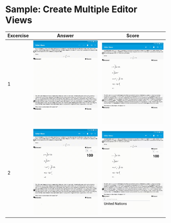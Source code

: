 Sample: Create Multiple Editor Views
====================================

| Excercise | Answer                                                                                  | Score                                                                                 |
| --------- | --------------------------------------------------------------------------------------- | ------------------------------------------------------------------------------------- |
| 1         | ![preview-answer-1](../../../docs/images/app/samples/editor-views/preview-answer-1.gif) | ![preview-score-1](../../../docs/images/app/samples/editor-views/preview-score-1.gif) |
| 2         | ![preview-answer-2](../../../docs/images/app/samples/editor-views/preview-answer-2.gif) | ![preview-score-2](../../../docs/images/app/samples/editor-views/preview-score-2.gif) |

